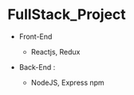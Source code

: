 # FullStack_Project

* Front-End
   - Reactjs, Redux

* Back-End :
   - NodeJS, Express
   npm
          
